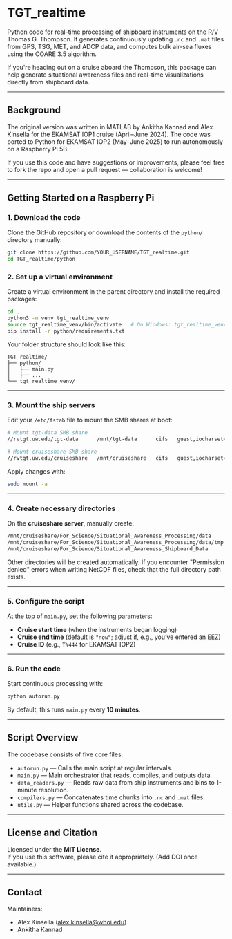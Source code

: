 # TGT_realtime

Python code for real-time processing of shipboard instruments on the R/V Thomas G. Thompson. It generates continuously updating `.nc` and `.mat` files from GPS, TSG, MET, and ADCP data, and computes bulk air-sea fluxes using the COARE 3.5 algorithm.

If you're heading out on a cruise aboard the Thompson, this package can help generate situational awareness files and real-time visualizations directly from shipboard data.

---

## Background

The original version was written in MATLAB by Ankitha Kannad and Alex Kinsella for the EKAMSAT IOP1 cruise (April–June 2024). The code was ported to Python for EKAMSAT IOP2 (May–June 2025) to run autonomously on a Raspberry Pi 5B.

If you use this code and have suggestions or improvements, please feel free to fork the repo and open a pull request — collaboration is welcome!

---

## Getting Started on a Raspberry Pi

### 1. Download the code

Clone the GitHub repository or download the contents of the `python/` directory manually:

```bash
git clone https://github.com/YOUR_USERNAME/TGT_realtime.git
cd TGT_realtime/python
```

### 2. Set up a virtual environment

Create a virtual environment in the parent directory and install the required packages:

```bash
cd ..
python3 -m venv tgt_realtime_venv
source tgt_realtime_venv/bin/activate   # On Windows: tgt_realtime_venv\Scripts\activate
pip install -r python/requirements.txt
```

Your folder structure should look like this:

```
TGT_realtime/
├── python/
│   ├── main.py
│   ├── ...
└── tgt_realtime_venv/
```

---

### 3. Mount the ship servers

Edit your `/etc/fstab` file to mount the SMB shares at boot:

```bash
# Mount tgt-data SMB share
//rvtgt.uw.edu/tgt-data      /mnt/tgt-data      cifs   guest,iocharset=utf8,vers=3.0,uid=1000,gid=1000,nofail 0 0

# Mount cruiseshare SMB share
//rvtgt.uw.edu/cruiseshare   /mnt/cruiseshare   cifs   guest,iocharset=utf8,vers=3.0,uid=1000,gid=1000,nofail 0 0
```

Apply changes with:

```bash
sudo mount -a
```

---

### 4. Create necessary directories

On the **cruiseshare server**, manually create:

```bash
/mnt/cruiseshare/For_Science/Situational_Awareness_Processing/data
/mnt/cruiseshare/For_Science/Situational_Awareness_Processing/data/tmp
/mnt/cruiseshare/For_Science/Situational_Awareness_Shipboard_Data
```

Other directories will be created automatically. If you encounter "Permission denied" errors when writing NetCDF files, check that the full directory path exists.

---

### 5. Configure the script

At the top of `main.py`, set the following parameters:
- **Cruise start time** (when the instruments began logging)
- **Cruise end time** (default is `"now"`; adjust if, e.g., you’ve entered an EEZ)
- **Cruise ID** (e.g., `TN444` for EKAMSAT IOP2)

---

### 6. Run the code

Start continuous processing with:

```bash
python autorun.py
```

By default, this runs `main.py` every **10 minutes**.

---

## Script Overview

The codebase consists of five core files:

- `autorun.py` — Calls the main script at regular intervals.
- `main.py` — Main orchestrator that reads, compiles, and outputs data.
- `data_readers.py` — Reads raw data from ship instruments and bins to 1-minute resolution.
- `compilers.py` — Concatenates time chunks into `.nc` and `.mat` files.
- `utils.py` — Helper functions shared across the codebase.

---

## License and Citation

Licensed under the **MIT License**.  
If you use this software, please cite it appropriately. (Add DOI once available.)

---

## Contact

Maintainers:
- Alex Kinsella (alex.kinsella@whoi.edu)
- Ankitha Kannad
